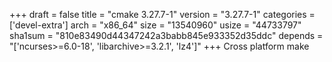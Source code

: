 +++
draft = false
title = "cmake 3.27.7-1"
version = "3.27.7-1"
categories = ['devel-extra']
arch = "x86_64"
size = "13540960"
usize = "44733797"
sha1sum = "810e83490d44347242a3babb845e933352d35ddc"
depends = "['ncurses>=6.0-18', 'libarchive>=3.2.1', 'lz4']"
+++
Cross platform make